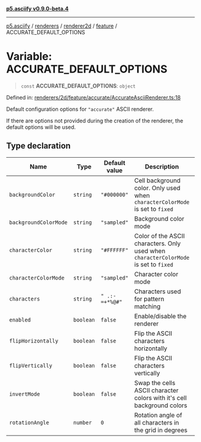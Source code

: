 [**p5.asciify v0.9.0-beta.4**](../../../../../../../../README.md)

***

[p5.asciify](../../../../../../../../README.md) / [renderers](../../../../../README.md) / [renderer2d](../../../README.md) / [feature](../README.md) / ACCURATE\_DEFAULT\_OPTIONS

# Variable: ACCURATE\_DEFAULT\_OPTIONS

> `const` **ACCURATE\_DEFAULT\_OPTIONS**: `object`

Defined in: [renderers/2d/feature/accurate/AccurateAsciiRenderer.ts:18](https://github.com/humanbydefinition/p5.asciify/blob/efa13807f031eb411bb838accfe71654ff0d9825/src/lib/renderers/2d/feature/accurate/AccurateAsciiRenderer.ts#L18)

Default configuration options for `"accurate"` ASCII renderer. 

If there are options not provided during the creation of the renderer, the default options will be used.

## Type declaration

| Name | Type | Default value | Description | Defined in |
| ------ | ------ | ------ | ------ | ------ |
| <a id="backgroundcolor"></a> `backgroundColor` | `string` | `"#000000"` | Cell background color. Only used when `characterColorMode` is set to `fixed` | [renderers/2d/feature/accurate/AccurateAsciiRenderer.ts:28](https://github.com/humanbydefinition/p5.asciify/blob/efa13807f031eb411bb838accfe71654ff0d9825/src/lib/renderers/2d/feature/accurate/AccurateAsciiRenderer.ts#L28) |
| <a id="backgroundcolormode"></a> `backgroundColorMode` | `string` | `"sampled"` | Background color mode | [renderers/2d/feature/accurate/AccurateAsciiRenderer.ts:30](https://github.com/humanbydefinition/p5.asciify/blob/efa13807f031eb411bb838accfe71654ff0d9825/src/lib/renderers/2d/feature/accurate/AccurateAsciiRenderer.ts#L30) |
| <a id="charactercolor"></a> `characterColor` | `string` | `"#FFFFFF"` | Color of the ASCII characters. Only used when `characterColorMode` is set to `fixed` | [renderers/2d/feature/accurate/AccurateAsciiRenderer.ts:24](https://github.com/humanbydefinition/p5.asciify/blob/efa13807f031eb411bb838accfe71654ff0d9825/src/lib/renderers/2d/feature/accurate/AccurateAsciiRenderer.ts#L24) |
| <a id="charactercolormode"></a> `characterColorMode` | `string` | `"sampled"` | Character color mode | [renderers/2d/feature/accurate/AccurateAsciiRenderer.ts:26](https://github.com/humanbydefinition/p5.asciify/blob/efa13807f031eb411bb838accfe71654ff0d9825/src/lib/renderers/2d/feature/accurate/AccurateAsciiRenderer.ts#L26) |
| <a id="characters"></a> `characters` | `string` | `" .:-=+*%@#"` | Characters used for pattern matching | [renderers/2d/feature/accurate/AccurateAsciiRenderer.ts:22](https://github.com/humanbydefinition/p5.asciify/blob/efa13807f031eb411bb838accfe71654ff0d9825/src/lib/renderers/2d/feature/accurate/AccurateAsciiRenderer.ts#L22) |
| <a id="enabled"></a> `enabled` | `boolean` | `false` | Enable/disable the renderer | [renderers/2d/feature/accurate/AccurateAsciiRenderer.ts:20](https://github.com/humanbydefinition/p5.asciify/blob/efa13807f031eb411bb838accfe71654ff0d9825/src/lib/renderers/2d/feature/accurate/AccurateAsciiRenderer.ts#L20) |
| <a id="fliphorizontally"></a> `flipHorizontally` | `boolean` | `false` | Flip the ASCII characters horizontally | [renderers/2d/feature/accurate/AccurateAsciiRenderer.ts:36](https://github.com/humanbydefinition/p5.asciify/blob/efa13807f031eb411bb838accfe71654ff0d9825/src/lib/renderers/2d/feature/accurate/AccurateAsciiRenderer.ts#L36) |
| <a id="flipvertically"></a> `flipVertically` | `boolean` | `false` | Flip the ASCII characters vertically | [renderers/2d/feature/accurate/AccurateAsciiRenderer.ts:38](https://github.com/humanbydefinition/p5.asciify/blob/efa13807f031eb411bb838accfe71654ff0d9825/src/lib/renderers/2d/feature/accurate/AccurateAsciiRenderer.ts#L38) |
| <a id="invertmode"></a> `invertMode` | `boolean` | `false` | Swap the cells ASCII character colors with it's cell background colors | [renderers/2d/feature/accurate/AccurateAsciiRenderer.ts:32](https://github.com/humanbydefinition/p5.asciify/blob/efa13807f031eb411bb838accfe71654ff0d9825/src/lib/renderers/2d/feature/accurate/AccurateAsciiRenderer.ts#L32) |
| <a id="rotationangle"></a> `rotationAngle` | `number` | `0` | Rotation angle of all characters in the grid in degrees | [renderers/2d/feature/accurate/AccurateAsciiRenderer.ts:34](https://github.com/humanbydefinition/p5.asciify/blob/efa13807f031eb411bb838accfe71654ff0d9825/src/lib/renderers/2d/feature/accurate/AccurateAsciiRenderer.ts#L34) |
